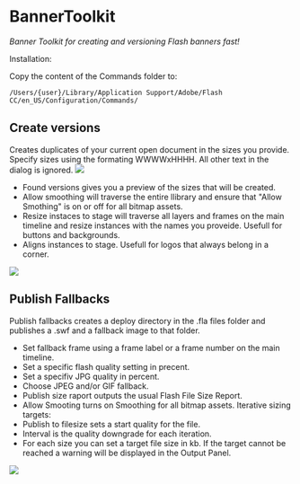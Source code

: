 BannerToolkit
=============

*Banner Toolkit for creating and versioning Flash banners fast!*

Installation:

Copy the content of the Commands folder to:

`/Users/{user}/Library/Application Support/Adobe/Flash CC/en_US/Configuration/Commands/`


Create versions
-------------
Creates duplicates of your current open document in the sizes you provide. Specify sizes using the formating WWWWxHHHH. All other text in the dialog is ignored.
![](https://github.com/superunrelated/BannerToolkit/blob/master/docs/images/CreateVersions1.png?raw=true)

- Found versions gives you a preview of the sizes that will be created.
- Allow smoothing will traverse the entire llibrary and ensure that "Allow Smothing" is on or off for all bitmap assets.
- Resize instaces to stage will traverse all layers and frames on the main timeline and resize instances with the names you proveide. Usefull for buttons and backgrounds.
- Aligns instances to stage. Usefull for logos that always belong in a corner.

![](https://github.com/superunrelated/BannerToolkit/blob/master/docs/images/CreateVersions2.png?raw=true)

Publish Fallbacks
-----------------
Publish fallbacks creates a deploy directory in the .fla files folder and publishes a .swf and a fallback image to that folder. 

- Set fallback frame using a frame label or a frame number on the main timeline.
- Set a specific flash quality setting in precent.
- Set a specifiv JPG quality in percent.
- Choose JPEG and/or GIF fallback.
- Publish size raport outputs the usual Flash File Size Report.
- Allow Smooting turns on Smoothing for all bitmap assets.
Iterative sizing targets:
- Publish to filesize sets a start quality for the file.
- Interval is the quality downgrade for each iteration.
- For each size you can set a target file size in kb. If the target cannot be reached a warning will be displayed in the Output Panel.

![](https://github.com/superunrelated/BannerToolkit/blob/master/docs/images/PublishFallbacks.png?raw=true)


